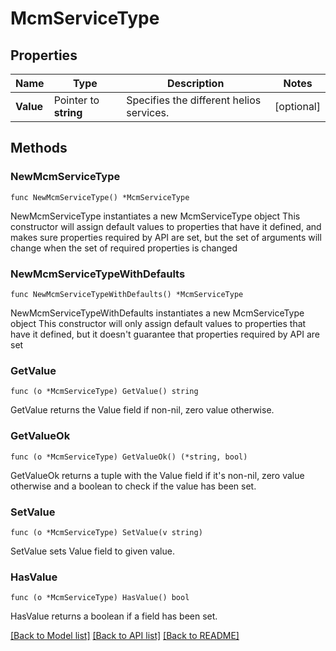 # McmServiceType

## Properties

Name | Type | Description | Notes
------------ | ------------- | ------------- | -------------
**Value** | Pointer to **string** | Specifies the different helios services. | [optional] 

## Methods

### NewMcmServiceType

`func NewMcmServiceType() *McmServiceType`

NewMcmServiceType instantiates a new McmServiceType object
This constructor will assign default values to properties that have it defined,
and makes sure properties required by API are set, but the set of arguments
will change when the set of required properties is changed

### NewMcmServiceTypeWithDefaults

`func NewMcmServiceTypeWithDefaults() *McmServiceType`

NewMcmServiceTypeWithDefaults instantiates a new McmServiceType object
This constructor will only assign default values to properties that have it defined,
but it doesn't guarantee that properties required by API are set

### GetValue

`func (o *McmServiceType) GetValue() string`

GetValue returns the Value field if non-nil, zero value otherwise.

### GetValueOk

`func (o *McmServiceType) GetValueOk() (*string, bool)`

GetValueOk returns a tuple with the Value field if it's non-nil, zero value otherwise
and a boolean to check if the value has been set.

### SetValue

`func (o *McmServiceType) SetValue(v string)`

SetValue sets Value field to given value.

### HasValue

`func (o *McmServiceType) HasValue() bool`

HasValue returns a boolean if a field has been set.


[[Back to Model list]](../README.md#documentation-for-models) [[Back to API list]](../README.md#documentation-for-api-endpoints) [[Back to README]](../README.md)


